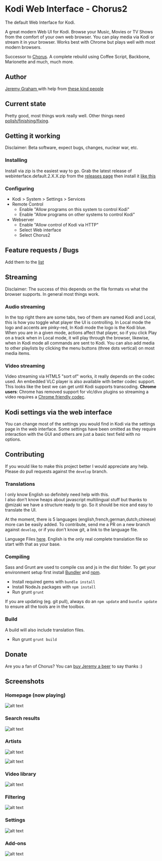 # Kodi Web Interface - Chorus2
The default Web Interface for Kodi.

A great modern Web UI for Kodi. Browse your Music, Movies or TV Shows from the comfort of your
own web browser. You can play media via Kodi or stream it in your browser. Works best with Chrome
but plays well with most modern browsers.

Successor to [Chorus](https://github.com/jez500/chorus). 
A complete rebuild using Coffee Script, Backbone, Marionette and much, much more.


## Author
[Jeremy Graham ](http://jez.me) with help from [these kind people](https://github.com/xbmc/chorus2/graphs/contributors)


## Current state
Pretty good, most things work really well. Other things need [polish/finishing/fixing](https://github.com/xbmc/chorus2/issues). 


## Getting it working
Disclaimer: Beta software, expect bugs, changes, nuclear war, etc.

### Installing
Install via zip is the easiest way to go. Grab the latest release of webinterface.default.2.X.X.zip from the [releases page](https://github.com/xbmc/chorus2/releases) then install it [like this](http://kodi.wiki/view/Add-on_manager#How_to_install_from_a_ZIP_file)

### Configuring
* Kodi > System > Settings > Services
* Remote Control
    * Enable "Allow programs on this system to control Kodi"
    * Enable "Allow programs on other systems to control Kodi"
* Webserver
    * Enable "Allow control of Kodi via HTTP"
    * Select Web interface
    * Select Chorus2


## Feature requests / Bugs
Add them to the [list](https://github.com/xbmc/chorus2/issues)


## Streaming 
Disclaimer: The success of this depends on the file formats vs what the browser supports.  In general most things work.

### Audio streaming
In the top right there are some tabs, two of them are named Kodi and Local, this is how you toggle what player the UI
is controlling.  In Local mode the logo and accents are pinky-red, In Kodi mode the logo is the Kodi blue. When you 
are in a given mode, actions affect that player, so if you click Play on a track when in Local mode, it will play 
through the browser, likewise, when in Kodi mode all commands are sent to Kodi.  You can also add media to other 
playlists by clicking the menu buttons (three dots vertical) on most media items.

### Video streaming
Video streaming via HTML5 "sort of" works, it really depends on the codec used. An embedded VLC player is also available with better codec support.
This looks like the best we can get until Kodi supports transcoding.
**Chrome users**: Chrome has removed support for vlc/divx plugins so streaming a video requires a [Chrome friendly codec](https://en.wikipedia.org/wiki/HTML5_video#Browser_support).


## Kodi settings via the web interface
You can change most of the settings you would find in Kodi via the settings page in the web interface.
Some settings have been omitted as they require interaction with the GUI and others are just a basic text field with no options.


## Contributing
If you would like to make this project better I would appreciate any help. Please do pull requests against the `develop` branch.

### Translations
I only know English so definitely need help with this.  
I also don't know heaps about javascript multilingual stuff but thanks to @mizaki we have a structure ready to go. 
So it should be nice and easy to translate the UI. 

At the moment, there is 5 languages (english,french,german,dutch,chinese) more can be easily added.
To contribute, send me a PR on a new branch against `develop`, or if you don't know git, a link to the language file.

Language Files [here](https://github.com/xbmc/chorus2/tree/master/src/lang). 
English is the only real complete translation file so start with that as your base. 

### Compiling
Sass and Grunt are used to compile css and js in the dist folder.
To get your environment setup first install [Bundler](http://bundler.io) and [npm](https://www.npmjs.org/).

* Install required gems with `bundle install`
* Install NodeJs packages with `npm install`
* Run grunt `grunt`

If you are updating (eg. git pull), always do an `npm update` and `bundle update` to ensure all the tools are in the toolbox.
 
### Build
A build will also include translation files.
- Run grunt `grunt build`

## Donate
Are you a fan of Chorus? You can [buy Jeremy a beer](https://www.paypal.com/cgi-bin/webscr?cmd=_donations&business=ZCGV976794JHE&lc=AU&item_name=Chorus%20Beer%20Fund&currency_code=AUD&bn=PP%2dDonationsBF%3abtn_donate_SM%2egif%3aNonHosted) to say thanks :)

## Screenshots

### Homepage (now playing)
![alt text](https://raw.githubusercontent.com/xbmc/chorus2/master/dist/screenshots/now-playing.jpg "Homepage/Now Playing")

### Search results
![alt text](https://raw.githubusercontent.com/xbmc/chorus2/master/dist/screenshots/search.jpg "Search")

### Artists
![alt text](https://raw.githubusercontent.com/xbmc/chorus2/master/dist/screenshots/artists.jpg "Artists")

![alt text](https://raw.githubusercontent.com/xbmc/chorus2/master/dist//screenshots/artist.jpg "Artist")

### Video library
![alt text](https://raw.githubusercontent.com/xbmc/chorus2/master/dist/screenshots/tv.jpg "TV")

### Filtering
![alt text](https://raw.githubusercontent.com/xbmc/chorus2/master/dist/screenshots/movie.jpg "Movies")

### Settings
![alt text](https://raw.githubusercontent.com/xbmc/chorus2/master/dist/screenshots/settings.jpg "Settings")

### Add-ons
![alt text](https://raw.githubusercontent.com/xbmc/chorus2/master/dist/screenshots/addons.jpg "Add-ons")
